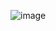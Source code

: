 ![image](https://user-images.githubusercontent.com/12959356/196045864-50ebaafa-8607-4c52-be0a-931110bff6b1.png)
